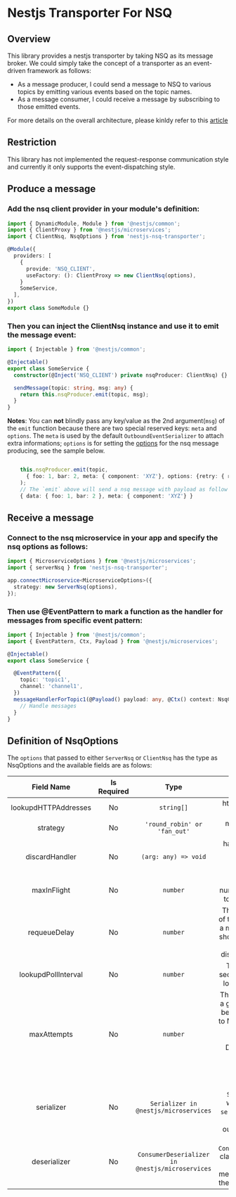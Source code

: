 # Nestjs Transporter For NSQ

## Overview

This library provides a nestjs transporter by taking NSQ as its message broker. We could simply take the concept of a transporter as an event-driven framework as follows:

- As a message producer, I could send a message to NSQ to various topics by emitting various events based on the topic names.
- As a message consumer, I could receive a message by subscribing to those emitted events.

For more details on the overall
architecture, please kinldy refer to this [article](https://dev.to/nestjs/integrate-nestjs-with-external-services-using-microservice-transporters-part-1-p3)

## Restriction

This library has not implemented the request-response communication style and currently it only supports the event-dispatching style.

## Produce a message

### Add the nsq client provider in your module's definition:

```typescript
import { DynamicModule, Module } from '@nestjs/common';
import { ClientProxy } from '@nestjs/microservices';
import { ClientNsq, NsqOptions } from 'nestjs-nsq-transporter';

@Module({
  providers: [
    {
      provide: 'NSQ_CLIENT',
      useFactory: (): ClientProxy => new ClientNsq(options),
    }
    SomeService,
  ],
})
export class SomeModule {}
```

### Then you can inject the ClientNsq instance and use it to emit the message event:

```typescript
import { Injectable } from '@nestjs/common';

@Injectable()
export class SomeService {
  constructor(@Inject('NSQ_CLIENT') private nsqProducer: ClientNsq) {}

  sendMessage(topic: string, msg: any) {
    return this.nsqProducer.emit(topic, msg);
  }
}
```
**Notes**: You  can **not** blindly pass any key/value as the 2nd argument(`msg`) of the `emit` function because there are two special reserved keys: `meta` and `options`. The `meta` is used by the default `OutboundEventSerializer` to attach extra informations; `options` is for setting the [options](https://github.com/Wiredcraft/nsq-strategies#new-producerconnectconfig-option) for the nsq message producing, see the sample below.

```typescript

    this.nsqProducer.emit(topic,
      { foo: 1, bar: 2, meta: { component: 'XYZ'}, options: {retry: { retries: 3 } }
    );
    // The `emit` above will send a nsq message with payload as follow with 3 times retry strategy.
    { data: { foo: 1, bar: 2 }, meta: { component: 'XYZ'} }

```


## Receive a message

### Connect to the nsq microservice in your app and specify the nsq options as follows:

```typescript
import { MicroserviceOptions } from '@nestjs/microservices';
import { serverNsq } from 'nestjs-nsq-transporter';

app.connectMicroservice<MicroserviceOptions>({
  strategy: new ServerNsq(options),
});
```

### Then use @EventPattern to mark a function as the handler for messages from specific event pattern:

```typescript
import { Injectable } from '@nestjs/common';
import { EventPattern, Ctx, Payload } from '@nestjs/microservices';

@Injectable()
export class SomeService {

  @EventPattern({
    topic: 'topic1',
    channel: 'channel1',
  })
  messageHandlerForTopic1(@Payload() payload: any, @Ctx() context: NsqContext)
    // Handle messages
  }
}
```

## Definition of NsqOptions

The `options` that passed to either `ServerNsq` or `ClientNsq` has the type as NsqOptions and the available fields are as folows:

|      Field Name      | Is Required |                      Type                       |                                                                           Description                                                                            |              Example               |
| :------------------: | :---------: | :---------------------------------------------: | :--------------------------------------------------------------------------------------------------------------------------------------------------------------: | :--------------------------------: |
| lookupdHTTPAddresses |     No      |                   `string[]`                    |                                                                http address list for nsq lookupds                                                                |    `['http://localhost:4161']`     |
|       strategy       |     No      |          `'round_robin' or 'fan_out'`           |                                                                     message sending strategy                                                                     |           `round_robin`            |
|    discardHandler    |     No      |              `(arg: any) => void`               |                                                      handler function to process when message is discarded                                                       |  `(arg: any) => console.log(arg)`  |
|     maxInFlight      |     No      |                    `number`                     |                                                        The maximum number of messages to process at once                                                         |                `1`                 |
|     requeueDelay     |     No      |                    `number`                     |                        The default amount of time (milliseconds) a message requeued should be delayed by before being dispatched by nsqd.                        |              `90000`               |
| lookupdPollInterval  |     No      |                    `number`                     |                                                     The frequency in seconds for querying lookupd instances.                                                     |                `60`                |
|     maxAttempts      |     No      |                    `number`                     | The number of times a given message will be attempted (given to MESSAGE handler) before it will be handed to the DISCARD handler and then automatically finished |                `3`                 |
|      serializer      |     No      |      `Serializer in @nestjs/microservices`      |                             The instance of `Serializer` class which provides a `serialize` method to serialize the outbound message                             |  `serialize(value: any) => value`  |
|     deserializer     |     No      | `ConsumerDeserializer in @nestjs/microservices` |                      The instance of `ConsumerDeserializer` class which provides a `deserialize` method to deserialize the inbound message                       | `deserialize(value: any) => value` |
